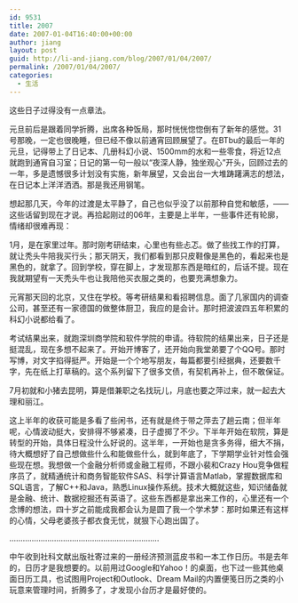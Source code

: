 ```yaml
---
id: 9531
title: 2007
date: 2007-01-04T16:40:00+00:00
author: jiang
layout: post
guid: http://li-and-jiang.com/blog/2007/01/04/2007/
permalink: /2007/01/04/2007/
categories:
  - 生活
---
```

这些日子过得没有一点章法。 

元旦前后是跟着同学折腾，出席各种饭局，那时恍恍惚惚倒有了新年的感觉。31号那晚，一定也很晚睡，但已经不像以前通宵回顾展望了。在BTbu的最后一年的元旦，记得带上了日记本、几册科幻小说、1500mm的水和一些零食，将近12点就跑到通宵自习室；日记的第一句一般以“夜深人静，独坐观心”开头，回顾过去的一年，多是遗憾很多计划没有实施，新年展望，又会出台一大堆踌躇满志的想法，在日记本上洋洋洒洒。那是我还用钢笔。 

想起那几天，今年的过渡是太平静了，自己也似乎没了以前那种自觉和敏感，——这些话留到现在才说。再拾起刚过的06年，主要是上半年，一些事件还有轮廓，情绪却很难再现： 

1月，是在家里过年。那时刚考研结束，心里也有些忐忑。做了些找工作的打算，就让秃头牛陪我买行头；那天阴天，我们都看到那只皮鞋像是黑色的，看起来也是黑色的，就拿了。回到学校，穿在脚上，才发现那东西是暗红的，后话不提。现在我就期望有一天秃头牛也让我陪他买衣服之类的，也要充满想象力。 

元宵那天回的北京，又住在学校。等考研结果和看招聘信息。面了几家国内的调查公司，甚至还有一家德国的做整体厨卫，我应的是会计。那时把波波四五年积累的科幻小说都给看了。 

考试结果出来，就跑深圳商学院和软件学院的申请。待软院的结果出来，日子还是挺混乱，现在多想不起来了。开始开博客了，还开始向我堂弟要了个QQ号。那时写博，对文字掐得挺严。开始是一个个地写朋友，每篇都要引经据典，还要数千字，先在纸上打草稿的。这个系列留下了很多文债，有契机再补上，但不敢保证。 

7月初就和小猪去昆明，算是借兼职之名找玩儿，月底也要之萍过来，就一起去大理和丽江。 

这上半年的收获可能是多看了些闲书，还有就是终于带之萍去了趟云南；但半年呢，心情波动挺大，安排得不够紧凑，日子虚掷了不少。下半年开始在软院，算是转型的开始，具体日程没什么好说的。这半年，一开始也是贪多务得，细大不捐，待大概想好了自己想做些什么和能做些什么，就到年底了，下学期学业针对性会强些现在想。我想做一个金融分析师或金融工程师，不跟小裴和Crazy Hou竞争做程序员了，就精通统计和商务智能软件SAS、科学计算语言Matlab，掌握数据库和SQL语言，了解C++和Java，熟悉Linux操作系统。技术大概就这些，知识储备就是金融、统计、数据挖掘还有英语了。这些东西都是拿出来工作的，心里还有一个念博的想法，四十岁之前能成我都会认为是圆了我一个学术梦：那时如果还有这样的心情，父母老婆孩子都衣食无忧，就狠下心跑出国了。 

&#8230;&#8230;&#8230;&#8230;&#8230;&#8230;&#8230;&#8230;&#8230;&#8230;&#8230;&#8230;&#8230;&#8230;&#8230;&#8230;&#8230;&#8230;&#8230;&#8230;&#8230;&#8230;. 

中午收到社科文献出版社寄过来的一册经济预测蓝皮书和一本工作日历。书是去年的，日历才是我想要的。以前用过Google和Yahoo！的桌面，也下过一些其他桌面日历工具，也试图用Project和Outlook、Dream Mail的内置便笺日历之类的小玩意来管理时间，折腾多了，才发现小台历才是最好使的。